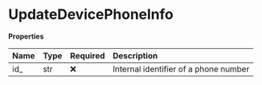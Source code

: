 # UpdateDevicePhoneInfo

**Properties**

| Name | Type | Required | Description                           |
| :--- | :--- | :------- | :------------------------------------ |
| id\_ | str  | ❌       | Internal identifier of a phone number |

<!-- This file was generated by liblab | https://liblab.com/ -->
